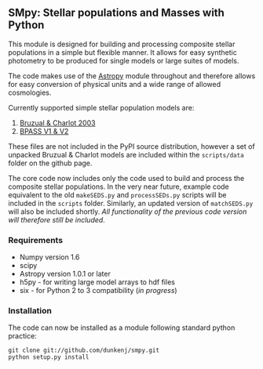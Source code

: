 ## SMpy: Stellar populations and Masses with Python

This module is designed for building and processing composite stellar populations in a simple but flexible manner. It allows for easy synthetic photometry to be produced for single models or large suites of models.

The code makes use of the [Astropy](https://astropy.readthedocs.org) module throughout and therefore allows for easy conversion of physical units and a wide range of allowed cosmologies.

Currently supported simple stellar population models are:

1. [Bruzual & Charlot 2003](http://www.bruzual.org/bc03/)
2. [BPASS V1 & V2](http://bpass.auckland.ac.nz/)

These files are not included in the PyPI source distribution, however a set of unpacked Bruzual & Charlot models are included within the `scripts/data` folder on the github page.

The core code now includes only the code used to build and process the composite stellar populations. In the very near future, example code equivalent to the old `makeSEDS.py` and `processSEDs.py` scripts will be included in the `scripts` folder. Similarly, an updated version of `matchSEDS.py` will also be included shortly. _All functionality of the previous code version will therefore still be included_.


### Requirements

* Numpy version 1.6
* scipy
* Astropy version 1.0.1 or later
* h5py - for writing large model arrays to hdf files
* six - for Python 2 to 3 compatibility (_in progress_)

### Installation 
The code can now be installed as a module following standard python practice:

    git clone git://github.com/dunkenj/smpy.git
    python setup.py install    

